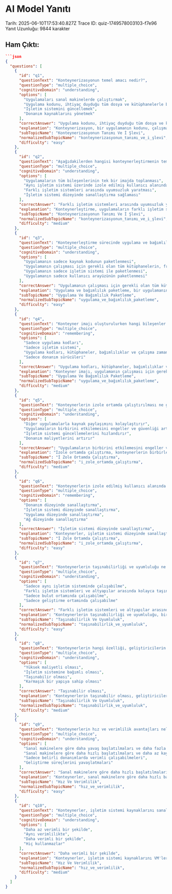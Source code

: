 # AI Model Yanıtı

Tarih: 2025-06-10T17:53:40.827Z
Trace ID: quiz-1749578003103-f7e96
Yanıt Uzunluğu: 9844 karakter

## Ham Çıktı:

````json
```json
{
  "questions": [
    {
      "id": "q1",
      "questionText": "Konteynerizasyonun temel amacı nedir?",
      "questionType": "multiple_choice",
      "cognitiveDomain": "understanding",
      "options": [
        "Uygulamaları sanal makinelerde çalıştırmak",
        "Uygulama kodunu, ihtiyaç duyduğu tüm dosya ve kütüphanelerle bir araya getirerek herhangi bir altyapıda çalıştırmak",
        "İşletim sistemini güncellemek",
        "Donanım kaynaklarını yönetmek"
      ],
      "correctAnswer": "Uygulama kodunu, ihtiyaç duyduğu tüm dosya ve kütüphanelerle bir araya getirerek herhangi bir altyapıda çalıştırmak",
      "explanation": "Konteynerizasyon, bir uygulamanın kodunu, çalışması için gereken tüm bağımlılıklarla birlikte paketleyerek farklı altyapılarda tutarlı bir şekilde çalışmasını sağlamayı amaçlar. Diğer seçenekler konteynerizasyonun temel amacı değildir.",
      "subTopicName": "Konteynerizasyonun Tanımı Ve İ Şlevi",
      "normalizedSubTopicName": "konteynerizasyonun_tanımı_ve_i_şlevi",
      "difficulty": "easy"
    },
    {
      "id": "q2",
      "questionText": "Aşağıdakilerden hangisi konteynerleştirmenin temel özelliklerinden biri değildir?",
      "questionType": "multiple_choice",
      "cognitiveDomain": "understanding",
      "options": [
        "Uygulamaların tüm bileşenlerinin tek bir imajda toplanması",
        "Aynı işletim sistemi üzerinde izole edilmiş kullanıcı alanında çalıştırılabilmesi",
        "Farklı işletim sistemleri arasında uyumsuzluk yaratması",
        "İşletim sistemi düzeyinde sanallaştırma sağlaması"
      ],
      "correctAnswer": "Farklı işletim sistemleri arasında uyumsuzluk yaratması",
      "explanation": "Konteynerleştirme, uygulamaların farklı işletim sistemlerinde uyumlu bir şekilde çalışmasını sağlar, uyumsuzluk yaratmaz. Diğer seçenekler konteynerleştirmenin temel özelliklerindendir.",
      "subTopicName": "Konteynerizasyonun Tanımı Ve İ Şlevi",
      "normalizedSubTopicName": "konteynerizasyonun_tanımı_ve_i_şlevi",
      "difficulty": "medium"
    },
    {
      "id": "q3",
      "questionText": "Konteynerleştirme sürecinde uygulama ve bağımlılık paketleme ne anlama gelir?",
      "questionType": "multiple_choice",
      "cognitiveDomain": "understanding",
      "options": [
        "Uygulamanın sadece kaynak kodunun paketlenmesi",
        "Uygulamanın çalışması için gerekli olan tüm kütüphanelerin, framework'lerin ve diğer bağımlılıkların uygulama ile birlikte paketlenmesi",
        "Uygulamanın sadece işletim sistemi ile paketlenmesi",
        "Uygulamanın sadece kullanıcı arayüzünün paketlenmesi"
      ],
      "correctAnswer": "Uygulamanın çalışması için gerekli olan tüm kütüphanelerin, framework'lerin ve diğer bağımlılıkların uygulama ile birlikte paketlenmesi",
      "explanation": "Uygulama ve bağımlılık paketleme, bir uygulamanın çalışması için ihtiyaç duyduğu her şeyin (kütüphaneler, framework'ler vb.) uygulama ile birlikte bir konteyner içinde toplanması anlamına gelir. Bu, uygulamanın farklı ortamlarda tutarlı bir şekilde çalışmasını sağlar.",
      "subTopicName": "Uygulama Ve Bağımlılık Paketleme",
      "normalizedSubTopicName": "uygulama_ve_bağımlılık_paketleme",
      "difficulty": "easy"
    },
    {
      "id": "q4",
      "questionText": "Konteyner imajı oluşturulurken hangi bileşenler bir araya getirilir?",
      "questionType": "multiple_choice",
      "cognitiveDomain": "remembering",
      "options": [
        "Sadece uygulama kodları",
        "Sadece işletim sistemi",
        "Uygulama kodları, kütüphaneler, bağımlılıklar ve çalışma zamanı ortamı",
        "Sadece donanım sürücüleri"
      ],
      "correctAnswer": "Uygulama kodları, kütüphaneler, bağımlılıklar ve çalışma zamanı ortamı",
      "explanation": "Konteyner imajı, uygulamanın çalışması için gerekli olan her şeyi içerir: uygulama kodları, kütüphaneler, bağımlılıklar ve çalışma zamanı ortamı. Bu sayede konteyner, farklı ortamlarda tutarlı bir şekilde çalışabilir.",
      "subTopicName": "Uygulama Ve Bağımlılık Paketleme",
      "normalizedSubTopicName": "uygulama_ve_bağımlılık_paketleme",
      "difficulty": "medium"
    },
    {
      "id": "q5",
      "questionText": "Konteynerlerin izole ortamda çalıştırılması ne gibi avantajlar sağlar?",
      "questionType": "multiple_choice",
      "cognitiveDomain": "understanding",
      "options": [
        "Diğer uygulamalarla kaynak paylaşımını kolaylaştırır",
        "Uygulamaların birbirini etkilemesini engeller ve güvenliği artırır",
        "İşletim sistemi güncellemelerini hızlandırır",
        "Donanım maliyetlerini artırır"
      ],
      "correctAnswer": "Uygulamaların birbirini etkilemesini engeller ve güvenliği artırır",
      "explanation": "İzole ortamda çalıştırma, konteynerlerin birbirlerinden bağımsız çalışmasını sağlar. Bu, bir konteynerdeki bir sorunun diğer konteynerleri etkilemesini önler ve genel sistem güvenliğini artırır.",
      "subTopicName": "İ Zole Ortamda Çalıştırma",
      "normalizedSubTopicName": "i_zole_ortamda_çalıştırma",
      "difficulty": "medium"
    },
    {
      "id": "q6",
      "questionText": "Konteynerlerin izole edilmiş kullanıcı alanında çalıştırılması hangi tür sanallaştırma yöntemidir?",
      "questionType": "multiple_choice",
      "cognitiveDomain": "remembering",
      "options": [
        "Donanım düzeyinde sanallaştırma",
        "İşletim sistemi düzeyinde sanallaştırma",
        "Uygulama düzeyinde sanallaştırma",
        "Ağ düzeyinde sanallaştırma"
      ],
      "correctAnswer": "İşletim sistemi düzeyinde sanallaştırma",
      "explanation": "Konteynerler, işletim sistemi düzeyinde sanallaştırma kullanarak izole edilmiş kullanıcı alanlarında çalışır. Bu, her konteynerin kendi kaynaklarına sahip olmasını ve diğer konteynerlerden etkilenmemesini sağlar.",
      "subTopicName": "İ Zole Ortamda Çalıştırma",
      "normalizedSubTopicName": "i_zole_ortamda_çalıştırma",
      "difficulty": "easy"
    },
    {
      "id": "q7",
      "questionText": "Konteynerlerin taşınabilirliği ve uyumluluğu ne anlama gelir?",
      "questionType": "multiple_choice",
      "cognitiveDomain": "understanding",
      "options": [
        "Sadece aynı işletim sisteminde çalışabilme",
        "Farklı işletim sistemleri ve altyapılar arasında kolayca taşınabilme ve çalışabilme",
        "Sadece bulut ortamında çalışabilme",
        "Sadece geliştirme ortamında çalışabilme"
      ],
      "correctAnswer": "Farklı işletim sistemleri ve altyapılar arasında kolayca taşınabilme ve çalışabilme",
      "explanation": "Konteynerlerin taşınabilirliği ve uyumluluğu, bir konteynerin farklı işletim sistemleri (Linux, Windows, macOS) ve altyapılar (bulut, şirket içi) arasında kolayca taşınabilmesi ve çalışabilmesi anlamına gelir. Bu, geliştirme, test ve dağıtım süreçlerini büyük ölçüde kolaylaştırır.",
      "subTopicName": "Taşınabilirlik Ve Uyumluluk",
      "normalizedSubTopicName": "taşınabilirlik_ve_uyumluluk",
      "difficulty": "easy"
    },
    {
      "id": "q8",
      "questionText": "Konteynerlerin hangi özelliği, geliştiricilerin ve operatörlerin uygulamaları farklı ortamlarda kolayca dağıtmalarını ve çalıştırmalarını sağlar?",
      "questionType": "multiple_choice",
      "cognitiveDomain": "understanding",
      "options": [
        "Yüksek maliyetli olması",
        "İşletim sistemine bağımlı olması",
        "Taşınabilir olması",
        "Karmaşık bir yapıya sahip olması"
      ],
      "correctAnswer": "Taşınabilir olması",
      "explanation": "Konteynerlerin taşınabilir olması, geliştiricilerin ve operatörlerin uygulamaları farklı ortamlarda kolayca dağıtmalarını ve çalıştırmalarını sağlayan temel bir özelliktir. İşletim sisteminden bağımsız olarak çalışabilmeleri sayesinde, uygulamalar farklı altyapılarda sorunsuz bir şekilde çalışabilir.",
      "subTopicName": "Taşınabilirlik Ve Uyumluluk",
      "normalizedSubTopicName": "taşınabilirlik_ve_uyumluluk",
      "difficulty": "medium"
    },
    {
      "id": "q9",
      "questionText": "Konteynerlerin hız ve verimlilik avantajları nelerdir?",
      "questionType": "multiple_choice",
      "cognitiveDomain": "understanding",
      "options": [
        "Sanal makinelere göre daha yavaş başlatılmaları ve daha fazla kaynak tüketmeleri",
        "Sanal makinelere göre daha hızlı başlatılmaları ve daha az kaynak tüketmeleri",
        "Sadece belirli donanımlarda verimli çalışabilmeleri",
        "Geliştirme süreçlerini yavaşlatmaları"
      ],
      "correctAnswer": "Sanal makinelere göre daha hızlı başlatılmaları ve daha az kaynak tüketmeleri",
      "explanation": "Konteynerler, sanal makinelere göre daha hızlı başlatılır ve daha az kaynak tüketir. Bu, uygulamaların daha hızlı bir şekilde geliştirilmesine, test edilmesine ve dağıtılmasına yardımcı olur. Ayrıca, daha az sunucu ve altyapı ile daha fazla uygulama çalıştırabileceğiniz anlamına gelir.",
      "subTopicName": "Hız Ve Verimlilik",
      "normalizedSubTopicName": "hız_ve_verimlilik",
      "difficulty": "easy"
    },
    {
      "id": "q10",
      "questionText": "Konteynerler, işletim sistemi kaynaklarını sanal makinelere (VM'ler) göre nasıl kullanır?",
      "questionType": "multiple_choice",
      "cognitiveDomain": "understanding",
      "options": [
        "Daha az verimli bir şekilde",
        "Aynı verimlilikte",
        "Daha verimli bir şekilde",
        "Hiç kullanmazlar"
      ],
      "correctAnswer": "Daha verimli bir şekilde",
      "explanation": "Konteynerler, işletim sistemi kaynaklarını VM'lerden daha verimli bir şekilde kullanır. Bu sayede, aynı donanım üzerinde daha fazla konteyner çalıştırılabilir, bu da maliyet tasarrufu ve daha iyi kaynak kullanımı sağlar.",
      "subTopicName": "Hız Ve Verimlilik",
      "normalizedSubTopicName": "hız_ve_verimlilik",
      "difficulty": "medium"
    }
  ]
}
````

```

```
